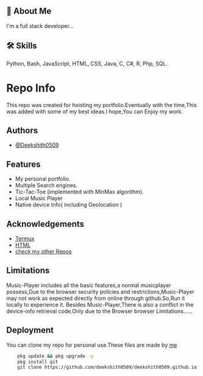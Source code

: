 
## 🚀 About Me 
I'm a full stack developer...
## 🛠 Skills
Python, Bash, JavaScript, HTML, CSS, Java, C, C#, R, Php, SQL. 


# Repo Info
This repo was created for hoisting my portfolio.Eventually with the time,This was added with some of my best ideas.I hope,You can Enjoy my work.
## Authors

- [@Deekshith0509](https://github.com/deekshith0509/)


## Features

- My personal portfolio.
- Multiple Search engines.
- Tic-Tac-Toe (implemented with MinMax algorithm).
- Local Music Player
- Native device Info( including Geolocation )
## Acknowledgements

 - [Termux](https://f-droid.org/en/packages/com.termux/)
 - [HTML](https://developer.mozilla.org/en-US/docs/Web/HTML)
 - [check my other Repos](https://github.com/deekshith0509/)
## Limitations

Music-Player includes all the basic features,a normal musicplayer possess,Due to the browser security policies and restrictions,Music-Player may not work as expected directly from online through github.So,Run it locally to experience it.
    Besides Music-Player,There is also a conflict in the device-info retrieval code.Only due to the Browser browser Limitations......

## Deployment

 You can clone my repo for personal use.These files are made by [me](https://github.com/deekshith0509/)

```bash
    pkg update && pkg upgrade -y
    pkg install git
    git clone https://github.com/deekshith0509/deekshith0509.github.io
